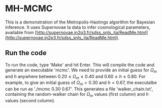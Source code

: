 # MH-MCMC
This is a demonstration of the Metropolis-Hastings algorithm for Bayesian inference. It uses Supernovae Ia data to infer cosmological parameters, available from [http://supernovae.in2p3.fr/sdss_snls_jla/ReadMe.html](http://supernovae.in2p3.fr/sdss_snls_jla/ReadMe.html).

## Run the code
To run the code, type 'Make' and hit Enter. This will compile the code and generate an executable 'mcmc'. We need to provide an initial guess for $\Omega_m$ and $h$ anywhere between $0.20 \leq \Omega_m \leq 0.40$ and $0.60 \leq h \leq 0.80$. For example, to give an initial guess of $\Omega_m = 0.30$ and $h = 0.67$, the executalbe can be run as './mcmc 0.30 0.67'. This generates a file 'walker_chain.txt', containing the random-walker chain for $\Omega_m$ values (first column) and $h$ values (second column).
